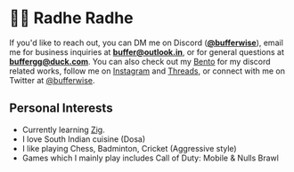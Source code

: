 # 👋🏻 Radhe Radhe

If you'd like to reach out, you can DM me on Discord ([**@bufferwise**](https://discord.gg/26MMXRHgZB)), email me for business inquiries at [**buffer@outlook.in**](mailto:buffer@outlook.in), or for general questions at [**buffergg@duck.com**](mailto:buffergg@duck.com). You can also check out my [Bento](https://bento.me/buffer) for my discord related works, follow me on [Instagram](https://www.instagram.com/bufferwise) and [Threads](https://www.threads.net/bufferwise), or connect with me on Twitter at [@bufferwise](https://x.com/bufferwise).

## Personal Interests

- Currently learning [Zig](https://github.com/ziglang/zig).
- I love South Indian cuisine (Dosa)
- I like playing Chess, Badminton, Cricket (Aggressive style)
- Games which I mainly play includes Call of Duty: Mobile & Nulls Brawl
